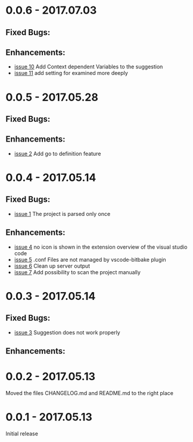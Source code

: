 
# 0.0.6 - 2017.07.03
## Fixed Bugs:

## Enhancements:
  - [issue 10](https://github.com/EugenWiens/vscode-bitbake/issues/10) Add Context dependent Variables to the suggestion
  - [issue 11](https://github.com/EugenWiens/vscode-bitbake/issues/11) add setting for examined more deeply

# 0.0.5 - 2017.05.28
## Fixed Bugs:

## Enhancements:
  - [issue 2](https://github.com/EugenWiens/vscode-bitbake/issues/2) Add go to definition feature

# 0.0.4 - 2017.05.14
## Fixed Bugs:
  - [issue 1](https://github.com/EugenWiens/vscode-bitbake/issues/1) The project is parsed only once

## Enhancements:
  - [issue 4](https://github.com/EugenWiens/vscode-bitbake/issues/4) no icon is shown in the extension overview of the visual studio code
  - [issue 5](https://github.com/EugenWiens/vscode-bitbake/issues/5) .conf Files are not managed by vscode-bitbake plugin
  - [issue 6](https://github.com/EugenWiens/vscode-bitbake/issues/6) Clean up server output
  - [issue 7](https://github.com/EugenWiens/vscode-bitbake/issues/7) Add possibility to scan the project manually

# 0.0.3 - 2017.05.14
## Fixed Bugs:
  - [issue 3](https://github.com/EugenWiens/vscode-bitbake/issues/3)
    Suggestion does not work properly

## Enhancements:

# 0.0.2 - 2017.05.13
  Moved the files CHANGELOG.md and README.md to the right place

# 0.0.1 - 2017.05.13
  Initial release


